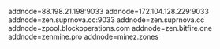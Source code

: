 addnode=88.198.21.198:9033
addnode=172.104.128.229:9033
addnode=zen.suprnova.cc:9033
addnode=zen.suprnova.cc
addnode=zpool.blockoperations.com
addnode=zen.bitfire.one
addnode=zenmine.pro
addnode=minez.zones
